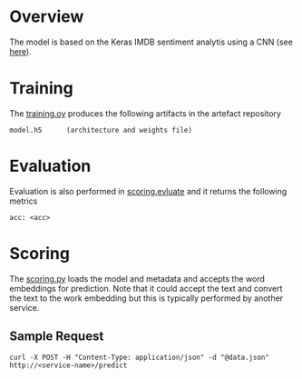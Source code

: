 
# Overview
The model is based on the Keras IMDB sentiment analytis using a CNN (see [here](https://github.com/keras-team/keras/blob/master/examples/imdb_cnn.py)).

# Training
The [training.oy](./DOCKER_GENERIC_RAW/model_modules/training.py) produces the following artifacts in the artefact repository

    model.h5      (architecture and weights file)


# Evaluation
Evaluation is also performed in [scoring.evluate](./DOCKER_GENERIC_RAW/model_modules/scoring.py) and it returns the following metrics

    acc: <acc>
    

# Scoring 
The [scoring.py](./DOCKER_GENERIC_RAW/model_modules/scoring.py) loads the model and metadata and accepts the word embeddings for prediction. Note that it could accept the text and convert the text to the work embedding but this is typically performed by another service.  


## Sample Request

    curl -X POST -H "Content-Type: application/json" -d "@data.json" http://<service-name>/predict
    
